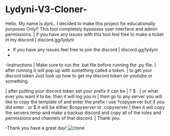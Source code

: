 # Lydyni-V3-Cloner-
Hello. My name is dyni.. I decided to make this project for educationally purposes Only!! This tool completely bypasses user interface and admin permissions. | if you have any issues with this tool feel free to make a ticket in my discord  | discord.gg/lydyni

- If you have any issues feel free to join the discord | discord.gg/lydyni
-


-Instructions | Make sure to run the .bat file before running the .py file. | after running it will pop up with something called a token. | to get your discord token Just look up how to get my discord token on youtube or something.

| after putting your discord token set your prefix it can be | ? $ . | or what ever you want it to be. then it will log you in | then  go to any server you will like to copy the template of and enter the prefix i use ?copyserver but if you did enter . or $ it will be either $copyserver or .copyserver | then it will copy the servers temp and make a backup discord and copy all of the roles and permissions and channels of that discord. | Thank you.


-Thank you have a great day!
![clone](https://user-images.githubusercontent.com/105178805/167320543-bc4e44ea-07cd-496b-b7fe-006e3c48deff.png)
